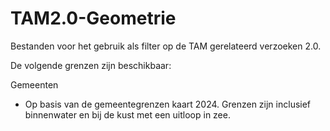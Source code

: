 # TAM2.0-Geometrie
Bestanden voor het gebruik als filter op de TAM gerelateerd verzoeken 2.0. 

De volgende grenzen zijn beschikbaar:

Gemeenten 
 - Op basis van de gemeentegrenzen kaart 2024. Grenzen zijn inclusief binnenwater en bij de kust met een uitloop in zee. 
